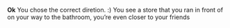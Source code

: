**Ok**
You chose the correct diretion. :) You see a store that you ran in front of on your way to the bathroom, you’re even closer to your friends
